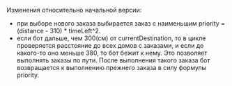 Изменения относительно начальной версии:
- при выборе нового заказа выбирается заказ с наименьшим priority = (distance - 310) * timeLeft^2.
- если бот дальше, чем 300(см) от currentDestination, то в цикле проверяется расстояние до всех домов с заказами, и если до какого-то оно меньше 380, то бот бежит к нему. Это позволяет выполнять заказы по пути. После выполнения такого заказа бот возвращается к выполнению прежнего заказа в силу формулы priority.
